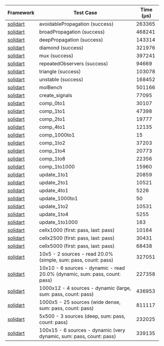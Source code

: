 | Framework | Test Case | Time (μs) |
| --- | --- | --- |
| [solidart](https://github.com/nank1ro/solidart) | avoidablePropagation (success) | 263365 |
| [solidart](https://github.com/nank1ro/solidart) | broadPropagation (success) | 468241 |
| [solidart](https://github.com/nank1ro/solidart) | deepPropagation (success) | 143314 |
| [solidart](https://github.com/nank1ro/solidart) | diamond (success) | 321976 |
| [solidart](https://github.com/nank1ro/solidart) | mux (success) | 397241 |
| [solidart](https://github.com/nank1ro/solidart) | repeatedObservers (success) | 94669 |
| [solidart](https://github.com/nank1ro/solidart) | triangle (success) | 103078 |
| [solidart](https://github.com/nank1ro/solidart) | unstable (success) | 168452 |
| [solidart](https://github.com/nank1ro/solidart) | molBench | 501166 |
| [solidart](https://github.com/nank1ro/solidart) | create_signals | 77095 |
| [solidart](https://github.com/nank1ro/solidart) | comp_0to1 | 30107 |
| [solidart](https://github.com/nank1ro/solidart) | comp_1to1 | 47398 |
| [solidart](https://github.com/nank1ro/solidart) | comp_2to1 | 19777 |
| [solidart](https://github.com/nank1ro/solidart) | comp_4to1 | 12135 |
| [solidart](https://github.com/nank1ro/solidart) | comp_1000to1 | 15 |
| [solidart](https://github.com/nank1ro/solidart) | comp_1to2 | 37203 |
| [solidart](https://github.com/nank1ro/solidart) | comp_1to4 | 20773 |
| [solidart](https://github.com/nank1ro/solidart) | comp_1to8 | 22356 |
| [solidart](https://github.com/nank1ro/solidart) | comp_1to1000 | 15960 |
| [solidart](https://github.com/nank1ro/solidart) | update_1to1 | 20859 |
| [solidart](https://github.com/nank1ro/solidart) | update_2to1 | 10521 |
| [solidart](https://github.com/nank1ro/solidart) | update_4to1 | 5226 |
| [solidart](https://github.com/nank1ro/solidart) | update_1000to1 | 50 |
| [solidart](https://github.com/nank1ro/solidart) | update_1to2 | 10531 |
| [solidart](https://github.com/nank1ro/solidart) | update_1to4 | 5255 |
| [solidart](https://github.com/nank1ro/solidart) | update_1to1000 | 163 |
| [solidart](https://github.com/nank1ro/solidart) | cellx1000 (first: pass, last: pass) | 10164 |
| [solidart](https://github.com/nank1ro/solidart) | cellx2500 (first: pass, last: pass) | 30431 |
| [solidart](https://github.com/nank1ro/solidart) | cellx5000 (first: pass, last: pass) | 68438 |
| [solidart](https://github.com/nank1ro/solidart) | 10x5 - 2 sources - read 20.0% (simple, sum: pass, count: pass) | 327051 |
| [solidart](https://github.com/nank1ro/solidart) | 10x10 - 6 sources - dynamic - read 20.0% (dynamic, sum: pass, count: pass) | 227358 |
| [solidart](https://github.com/nank1ro/solidart) | 1000x12 - 4 sources - dynamic (large, sum: pass, count: pass) | 436953 |
| [solidart](https://github.com/nank1ro/solidart) | 1000x5 - 25 sources (wide dense, sum: pass, count: pass) | 811117 |
| [solidart](https://github.com/nank1ro/solidart) | 5x500 - 3 sources (deep, sum: pass, count: pass) | 232025 |
| [solidart](https://github.com/nank1ro/solidart) | 100x15 - 6 sources - dynamic (very dynamic, sum: pass, count: pass) | 339135 |
